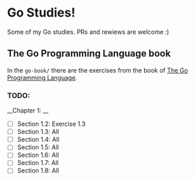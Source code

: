 # Go Studies!

Some of my Go studies. PRs and rewiews are welcome :)

## The Go Programming Language book

In the `go-book/` there are the exercises from the book of [The Go Programming Language](https://g.co/kgs/PF2oqN).

### TODO:

 __Chapter 1: __
 - [ ] Section 1.2: Exercise 1.3
 - [ ] Section 1.3: All
 - [ ] Section 1.4: All
 - [ ] Section 1.5: All
 - [ ] Section 1.6: All
 - [ ] Section 1.7: All
 - [ ] Section 1.8: All
